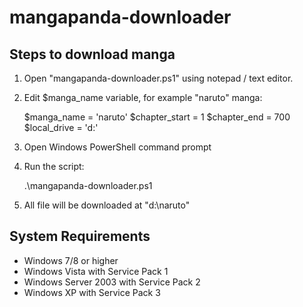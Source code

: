 mangapanda-downloader
=====================

Steps to download manga
-----------------------

1. Open "mangapanda-downloader.ps1" using notepad / text editor.

2. Edit $manga_name variable, for example "naruto" manga:

    $manga_name = 'naruto'
    $chapter_start = 1
    $chapter_end = 700
    $local_drive = 'd:'

3. Open Windows PowerShell command prompt

4. Run the script:

    .\mangapanda-downloader.ps1

5. All file will be downloaded at "d:\naruto"


System Requirements
-------------------

- Windows 7/8 or higher
- Windows Vista with Service Pack 1
- Windows Server 2003 with Service Pack 2
- Windows XP with Service Pack 3


